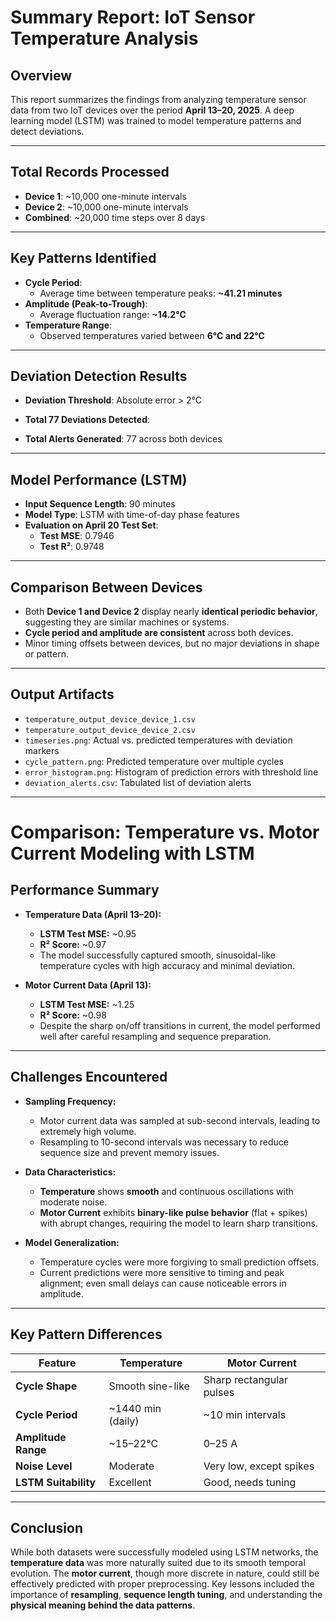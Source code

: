 #  Summary Report: IoT Sensor Temperature Analysis

##  Overview
This report summarizes the findings from analyzing temperature sensor data from two IoT devices over the period **April 13–20, 2025**. A deep learning model (LSTM) was trained to model temperature patterns and detect deviations.

---

##  Total Records Processed
- **Device 1**: ~10,000 one-minute intervals
- **Device 2**: ~10,000 one-minute intervals
- **Combined**: ~20,000 time steps over 8 days

---

##  Key Patterns Identified
- **Cycle Period**:  
  - Average time between temperature peaks: **~41.21 minutes**
- **Amplitude (Peak-to-Trough)**:  
  - Average fluctuation range: **~14.2°C**
- **Temperature Range**:  
  - Observed temperatures varied between **6°C and 22°C**

---

##  Deviation Detection Results
- **Deviation Threshold**: Absolute error > 2°C
- **Total 77 Deviations Detected**:  
 
- **Total Alerts Generated**: 77 across both devices

---

##  Model Performance (LSTM)
- **Input Sequence Length**: 90 minutes
- **Model Type**: LSTM with time-of-day phase features
- **Evaluation on April 20 Test Set**:
  - **Test MSE**: 0.7946
  - **Test R²**: 0.9748

---

##  Comparison Between Devices
- Both **Device 1 and Device 2** display nearly **identical periodic behavior**, suggesting they are similar machines or systems.
- **Cycle period and amplitude are consistent** across both devices.
- Minor timing offsets between devices, but no major deviations in shape or pattern.

---

##  Output Artifacts
- `temperature_output_device_device_1.csv`
- `temperature_output_device_device_2.csv`
- `timeseries.png`: Actual vs. predicted temperatures with deviation markers
- `cycle_pattern.png`: Predicted temperature over multiple cycles
- `error_histogram.png`: Histogram of prediction errors with threshold line
- `deviation_alerts.csv`: Tabulated list of deviation alerts

---
#  Comparison: Temperature vs. Motor Current Modeling with LSTM

##  Performance Summary

- **Temperature Data (April 13–20):**  
  - **LSTM Test MSE:** ~0.95  
  - **R² Score:** ~0.97  
  - The model successfully captured smooth, sinusoidal-like temperature cycles with high accuracy and minimal deviation.

- **Motor Current Data (April 13):**  
  - **LSTM Test MSE:** ~1.25  
  - **R² Score:** ~0.98  
  - Despite the sharp on/off transitions in current, the model performed well after careful resampling and sequence preparation.

---

##  Challenges Encountered

- **Sampling Frequency:**  
  - Motor current data was sampled at sub-second intervals, leading to extremely high volume.  
  - Resampling to 10-second intervals was necessary to reduce sequence size and prevent memory issues.

- **Data Characteristics:**  
  - **Temperature** shows **smooth** and continuous oscillations with moderate noise.  
  - **Motor Current** exhibits **binary-like pulse behavior** (flat + spikes) with abrupt changes, requiring the model to learn sharp transitions.

- **Model Generalization:**  
  - Temperature cycles were more forgiving to small prediction offsets.  
  - Current predictions were more sensitive to timing and peak alignment; even small delays can cause noticeable errors in amplitude.

---

##  Key Pattern Differences

| Feature             | Temperature         | Motor Current         |
|---------------------|---------------------|------------------------|
| **Cycle Shape**     | Smooth sine-like    | Sharp rectangular pulses |
| **Cycle Period**    | ~1440 min (daily)   | ~10 min intervals      |
| **Amplitude Range** | ~15–22°C            | 0–25 A                 |
| **Noise Level**     | Moderate            | Very low, except spikes |
| **LSTM Suitability**| Excellent           | Good, needs tuning     |

---

## Conclusion

While both datasets were successfully modeled using LSTM networks, the **temperature data** was more naturally suited due to its smooth temporal evolution. The **motor current**, though more discrete in nature, could still be effectively predicted with proper preprocessing. Key lessons included the importance of **resampling**, **sequence length tuning**, and understanding the **physical meaning behind the data patterns**.

